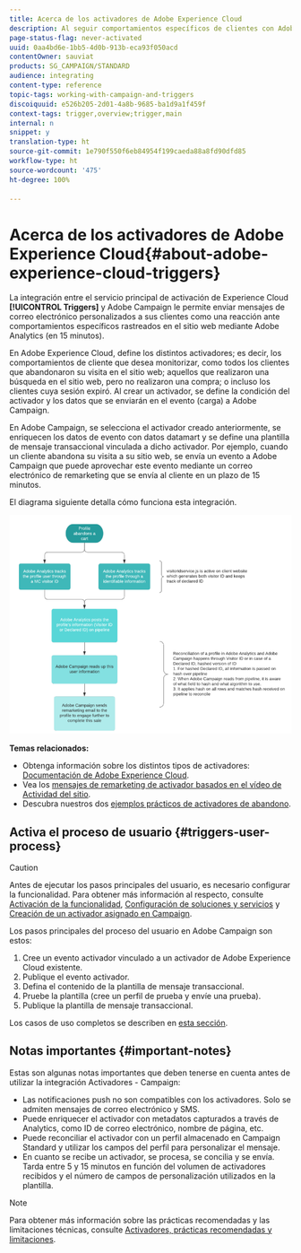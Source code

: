 ```yaml
---
title: Acerca de los activadores de Adobe Experience Cloud
description: Al seguir comportamientos específicos de clientes con Adobe Analytics, ahora puede enviar correos electrónicos personalizados a sus clientes en Adobe Campaign.
page-status-flag: never-activated
uuid: 0aa4bd6e-1bb5-4d0b-913b-eca93f050acd
contentOwner: sauviat
products: SG_CAMPAIGN/STANDARD
audience: integrating
content-type: reference
topic-tags: working-with-campaign-and-triggers
discoiquuid: e526b205-2d01-4a8b-9685-ba1d9a1f459f
context-tags: trigger,overview;trigger,main
internal: n
snippet: y
translation-type: ht
source-git-commit: 1e790f550f6eb84954f199caeda88a8fd90dfd85
workflow-type: ht
source-wordcount: '475'
ht-degree: 100%

---
```



# Acerca de los activadores de Adobe Experience Cloud{#about-adobe-experience-cloud-triggers}

La integración entre el servicio principal de activación de Experience Cloud **[!UICONTROL Triggers]** y Adobe Campaign le permite enviar mensajes de correo electrónico personalizados a sus clientes como una reacción ante comportamientos específicos rastreados en el sitio web mediante Adobe Analytics (en 15 minutos).

En Adobe Experience Cloud, define los distintos activadores; es decir, los comportamientos de cliente que desea monitorizar, como todos los clientes que abandonaron su visita en el sitio web; aquellos que realizaron una búsqueda en el sitio web, pero no realizaron una compra; o incluso los clientes cuya sesión expiró. Al crear un activador, se define la condición del activador y los datos que se enviarán en el evento (carga) a Adobe Campaign.

En Adobe Campaign, se selecciona el activador creado anteriormente, se enriquecen los datos de evento con datos datamart y se define una plantilla de mensaje transaccional vinculada a dicho activador. Por ejemplo, cuando un cliente abandona su visita a su sitio web, se envía un evento a Adobe Campaign que puede aprovechar este evento mediante un correo electrónico de remarketing que se envía al cliente en un plazo de 15 minutos.

El diagrama siguiente detalla cómo funciona esta integración.

![](assets/triggers_diagram.png)

**Temas relacionados:**

* Obtenga información sobre los distintos tipos de activadores: [Documentación de Adobe Experience Cloud](https://docs.adobe.com/content/help/es-ES/core-services/interface/activation/triggers.html).
* Vea los [mensajes de remarketing de activador basados en el vídeo de Actividad del sitio](https://helpx.adobe.com/marketing-cloud/how-to/email-marketing.html#step-two).
* Descubra nuestros dos [ejemplos prácticos de activadores de abandono](../../integrating/using/abandonment-triggers-use-cases.md).

## Activa el proceso de usuario {#triggers-user-process}

>[!CAUTION]
>
>Antes de ejecutar los pasos principales del usuario, es necesario configurar la funcionalidad. Para obtener más información al respecto, consulte [Activación de la funcionalidad](../../integrating/using/configuring-triggers-in-experience-cloud.md#activating-the-functionality), [Configuración de soluciones y servicios](../../integrating/using/configuring-triggers-in-experience-cloud.md#configuring-solutions-and-services) y [Creación de un activador asignado en Campaign](../../integrating/using/using-triggers-in-campaign.md#creating-a-mapped-trigger-in-campaign).

Los pasos principales del proceso del usuario en Adobe Campaign son estos:

1. Cree un evento activador vinculado a un activador de Adobe Experience Cloud existente.
1. Publique el evento activador.
1. Defina el contenido de la plantilla de mensaje transaccional.
1. Pruebe la plantilla (cree un perfil de prueba y envíe una prueba).
1. Publique la plantilla de mensaje transaccional.

Los casos de uso completos se describen en [esta sección](../../integrating/using/abandonment-triggers-use-cases.md).

## Notas importantes {#important-notes}

Estas son algunas notas importantes que deben tenerse en cuenta antes de utilizar la integración Activadores - Campaign:

* Las notificaciones push no son compatibles con los activadores. Solo se admiten mensajes de correo electrónico y SMS.
* Puede enriquecer el activador con metadatos capturados a través de Analytics, como ID de correo electrónico, nombre de página, etc.
* Puede reconciliar el activador con un perfil almacenado en Campaign Standard y utilizar los campos del perfil para personalizar el mensaje.
* En cuanto se recibe un activador, se procesa, se concilia y se envía. Tarda entre 5 y 15 minutos en función del volumen de activadores recibidos y el número de campos de personalización utilizados en la plantilla.

>[!NOTE]
>
>Para obtener más información sobre las prácticas recomendadas y las limitaciones técnicas, consulte [Activadores, prácticas recomendadas y limitaciones](../../integrating/using/configuring-triggers-in-experience-cloud.md#triggers-best-practices-and-limitations).

